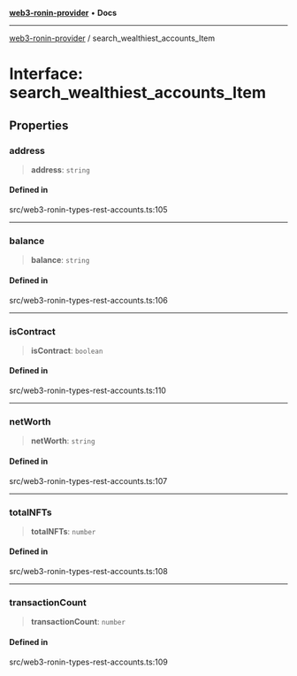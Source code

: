[**web3-ronin-provider**](../README.md) • **Docs**

***

[web3-ronin-provider](../globals.md) / search\_wealthiest\_accounts\_Item

# Interface: search\_wealthiest\_accounts\_Item

## Properties

### address

> **address**: `string`

#### Defined in

src/web3-ronin-types-rest-accounts.ts:105

***

### balance

> **balance**: `string`

#### Defined in

src/web3-ronin-types-rest-accounts.ts:106

***

### isContract

> **isContract**: `boolean`

#### Defined in

src/web3-ronin-types-rest-accounts.ts:110

***

### netWorth

> **netWorth**: `string`

#### Defined in

src/web3-ronin-types-rest-accounts.ts:107

***

### totalNFTs

> **totalNFTs**: `number`

#### Defined in

src/web3-ronin-types-rest-accounts.ts:108

***

### transactionCount

> **transactionCount**: `number`

#### Defined in

src/web3-ronin-types-rest-accounts.ts:109
